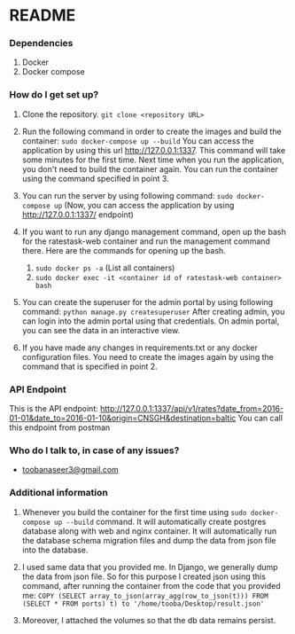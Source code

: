 # README

### Dependencies

1. Docker
2. Docker compose

### How do I get set up?

1. Clone the repository.
   `git clone <repository URL>`

2. Run the following command in order to create the images and build the container:
   `sudo docker-compose up --build`
   You can access the application by using this url http://127.0.0.1:1337.
   This command will take some minutes for the first time. Next time when you run the application, you don't
   need to build the container again. You can run the container using the command specified in point 3.

3. You can run the server by using following command:
   `sudo docker-compose up`
   (Now, you can access the application by using http://127.0.0.1:1337/ endpoint)

4. If you want to run any django management command, open up the bash for the ratestask-web container and run the management command there. Here are the commands for opening up the bash.

   1. `sudo docker ps -a` (List all containers)
   2. `sudo docker exec -it <container id of ratestask-web container> bash`

5. You can create the superuser for the admin portal by using following command:
   `python manage.py createsuperuser`
   After creating admin, you can login into the admin portal using that credentials. On admin portal, you can see the data in an interactive view.

6. If you have made any changes in requirements.txt or any docker configuration files. You need to create the images again by using the command that is specified in point 2.

### API Endpoint

This is the API endpoint:
http://127.0.0.1:1337/api/v1/rates?date_from=2016-01-01&date_to=2016-01-10&origin=CNSGH&destination=baltic
You can call this endpoint from postman

### Who do I talk to, in case of any issues?

- toobanaseer3@gmail.com

### Additional information

1. Whenever you build the container for the first time using `sudo docker-compose up --build` command. It will automatically create postgres database along with web and nginx container. It will automatically run the database schema migration files and dump the data from json file into the database.

2. I used same data that you provided me. In Django, we generally dump the data from json file. So for this purpose I created json using this command, after running the container from the code that you provided me:
   `COPY (SELECT array_to_json(array_agg(row_to_json(t))) FROM (SELECT * FROM ports) t) to '/home/tooba/Desktop/result.json'`

3. Moreover, I attached the volumes so that the db data remains persist.

